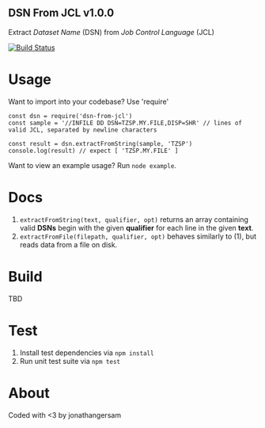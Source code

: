 DSN From JCL v1.0.0
-------------------

Extract _Dataset Name_ (DSN) from _Job Control Language_ (JCL)

[![Build Status](https://travis-ci.com/jonathangersam/dsn-from-jcl.svg?branch=master)](https://travis-ci.com/jonathangersam/dsn-from-jcl)

Usage
=====

Want to import into your codebase? Use 'require'

```
const dsn = require('dsn-from-jcl')
const sample = '//INFILE DD DSN=TZSP.MY.FILE,DISP=SHR' // lines of valid JCL, separated by newline characters

const result = dsn.extractFromString(sample, 'TZSP')
console.log(result) // expect [ 'TZSP.MY.FILE' ]
```

Want to view an example usage? Run `node example`.

Docs
====

1. `extractFromString(text, qualifier, opt)` returns an array containing valid **DSNs** begin with the given **qualifier** for each line in the given **text**.
2. `extractFromFile(filepath, qualifier, opt)` behaves similarly to (1), but reads data from a file on disk.

Build
=====

TBD

Test
====

1. Install test dependencies via `npm install`
2. Run unit test suite via `npm test`

About
=====

Coded with <3 by jonathangersam
